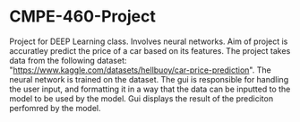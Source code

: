 # CMPE-460-Project
Project for DEEP Learning class. Involves neural networks. Aim of project is accuratley predict the price of a car based on its features.
The project takes data from the following dataset: "https://www.kaggle.com/datasets/hellbuoy/car-price-prediction". The neural network is trained on the dataset. The gui is responsible for handling the user input, and formatting it in a way that the data can be inputted to the model to be used by the model.
Gui displays the result of the prediciton perfomred by the model.
